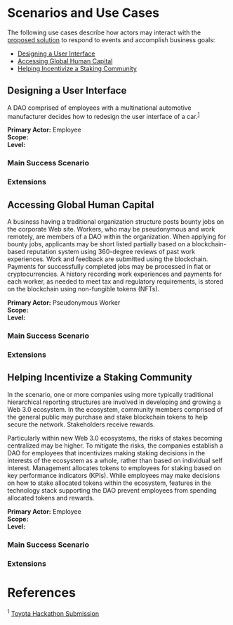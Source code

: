 # Scenarios and Use Cases

The following use cases describe how actors may interact with the [proposed solution](./SolutionApproach.md) to respond to events and accomplish business goals:

- [Designing a User Interface](#ui)
- [Accessing Global Human Capital](#humancapital)
- [Helping Incentivize a Staking Community](#staking)

## Designing a User Interface<a name="ui"></a>

A DAO comprised of employees with a multinational automotive manufacturer decides how to redesign the user interface of a car.<sup><a href="#ToyotaHackathon">1</a></sup>

**Primary Actor:** Employee  
**Scope:**  
**Level:**  

### Main Success Scenario





### Extensions




## Accessing Global Human Capital<a name="humancapital"></a>

A business having a traditional organization structure posts bounty jobs on the corporate Web site. Workers, who may be pseudonymous and work remotely, are members of a DAO within the organization. When applying for bounty jobs, applicants may be short listed partially based on a blockchain-based reputation system using 360-degree reviews of past work experiences. Work and feedback are submitted using the blockchain. Payments for successfully completed jobs may be processed in fiat or cryptocurrencies. A history recording work experiences and payments for each worker, as needed to meet tax and regulatory requirements, is stored on the blockchain using non-fungible tokens (NFTs).

**Primary Actor:** Pseudonymous Worker  
**Scope:**  
**Level:**  

### Main Success Scenario

<!-- Document the bounty work / gig worker scenario that Nick Almond described in response to my question(s) in his mentoring session -->

### Extensions




## Helping Incentivize a Staking Community<a name="staking"></a>

In the scenario, one or more companies using more typically traditional hierarchical reporting structures are involved in developing and growing a Web 3.0 ecosystem. In the ecosystem, community members comprised of the general public may purchase and stake blockchain tokens to help secure the network. Stakeholders receive rewards.

Particularly within new Web 3.0 ecosystems, the risks of stakes becoming centralized may be higher. To mitigate the risks, the companies establish a DAO for employees that incentivizes making staking decisions in the interests of the ecosystem as a whole, rather than based on individual self interest. Management allocates tokens to employees for staking based on key performance indicators (KPIs). While employees may make decisions on how to stake allocated tokens within the ecosystem, features in the technology stack supporting the DAO prevent employees from spending allocated tokens and rewards.

**Primary Actor:** Employee  
**Scope:**  
**Level:**  

### Main Success Scenario



### Extensions



# References<a name="references"></a>

<a name="ToyotaHackathon"></a><sup>1</sup> [Toyota Hackathon Submission](https://github.com/ok-Alice/toyota-astar-hackathon)

